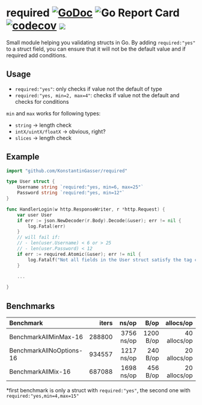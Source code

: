 # required [![GoDoc](https://godoc.org/github.com/KonstantinGasser/required?status.png)](http://godoc.org/github.com/KonstantinGasser/required) ![Go Report Card](https://goreportcard.com/badge/github.com/KonstantinGasser/required) [![codecov](https://codecov.io/gh/KonstantinGasser/required/branch/main/graph/badge.svg)](https://codecov.io/gh/KonstantinGasser/required) ![](https://travis-ci.com/KonstantinGasser/required.svg?branch=main)


Small module helping you validating structs in Go. By adding `required:"yes"` to a struct field, you can ensure that it will not be the default value and if required add conditions.

## Usage

- `required:"yes"`: only checks if value not the default of type
- `required:"yes, min=2, max=4"`: checks if value not the default and checks for conditions

`min` and `max` works for following types:
- `string` -> length check
- `intX/uintX/floatX` -> obvious, right?
- `slices` -> length check



## Example
```go
import "github.com/KonstantinGasser/required"

type User struct {
    Username string `required:"yes, min=6, max=25"`
    Password string `required:"yes, min=12"`
}

func HandlerLogin(w http.ResponseWriter, r *http.Request) {
    var user User
    if err := json.NewDecoder(r.Body).Decode(&user); err != nil {
        log.Fatal(err)
    }
    // will fail if:
    // - len(user.Username) < 6 or > 25
    // - len(user.Password) < 12
    if err := required.Atomic(&user); err != nil {
        log.Fatalf("Not all fields in the User struct satisfy the tag conditions: %v", err)
    }

    ...

}
```

## Benchmarks
| Benchmark                | iters  | ns/op      | B/op      | allocs/op     |
|:------------------------ |-------:|-----------:| ---------:| -------------:|
|BenchmarkAllMinMax-16     | 288800 |3756 ns/op  | 1200 B/op | 40 allocs/op  |
|BenchmarkAllNoOptions-16  | 934557 |1217 ns/op  | 240 B/op  | 20 allocs/op  |
|BenchmarkAllMix-16        | 687088 |1698 ns/op  | 456 B/op  | 20 allocs/op  |

\*first benchmark is only a struct with `required:"yes"`, the second one with `required:"yes,min=4,max=15"`

